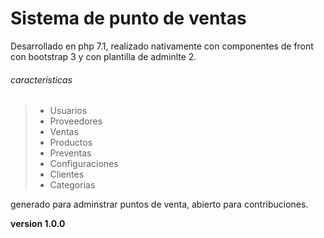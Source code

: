 # Sistema de punto de ventas
Desarrollado en php 7.1, realizado nativamente con componentes de front con bootstrap 3 y con plantilla de adminlte 2.

######  caracteristicas
>- Usuarios
>- Proveedores
>- Ventas
>- Productos
>- Preventas
>- Configuraciones
>- Clientes
>- Categorias

generado para adminstrar puntos de venta, abierto para contribuciones.

**version 1.0.0**
